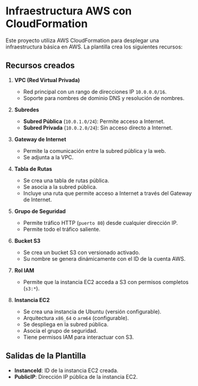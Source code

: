 # Infraestructura AWS con CloudFormation

Este proyecto utiliza AWS CloudFormation para desplegar una infraestructura básica en AWS. La plantilla crea los siguientes recursos:

## Recursos creados

1. **VPC (Red Virtual Privada)**

   - Red principal con un rango de direcciones IP `10.0.0.0/16`.
   - Soporte para nombres de dominio DNS y resolución de nombres.

2. **Subredes**

   - **Subred Pública** (`10.0.1.0/24`): Permite acceso a Internet.
   - **Subred Privada** (`10.0.2.0/24`): Sin acceso directo a Internet.

3. **Gateway de Internet**

   - Permite la comunicación entre la subred pública y la web.
   - Se adjunta a la VPC.

4. **Tabla de Rutas**

   - Se crea una tabla de rutas pública.
   - Se asocia a la subred pública.
   - Incluye una ruta que permite acceso a Internet a través del Gateway de Internet.

5. **Grupo de Seguridad**

   - Permite tráfico HTTP (`puerto 80`) desde cualquier dirección IP.
   - Permite todo el tráfico saliente.

6. **Bucket S3**

   - Se crea un bucket S3 con versionado activado.
   - Su nombre se genera dinámicamente con el ID de la cuenta AWS.

7. **Rol IAM**

   - Permite que la instancia EC2 acceda a S3 con permisos completos (`s3:*`).

8. **Instancia EC2**

   - Se crea una instancia de Ubuntu (versión configurable).
   - Arquitectura `x86_64` o `arm64` (configurable).
   - Se despliega en la subred pública.
   - Asocia el grupo de seguridad.
   - Tiene permisos IAM para interactuar con S3.

## Salidas de la Plantilla

- **InstanceId**: ID de la instancia EC2 creada.
- **PublicIP**: Dirección IP pública de la instancia EC2.
